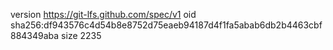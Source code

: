 version https://git-lfs.github.com/spec/v1
oid sha256:df943576c4d54b8e8752d75eaeb94187d4f1fa5abab6db2b4463cbf884349aba
size 2235
